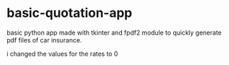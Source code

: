 # basic-quotation-app
basic python app made with tkinter and fpdf2 module to quickly generate pdf files of car insurance.

i changed the values for the rates to 0